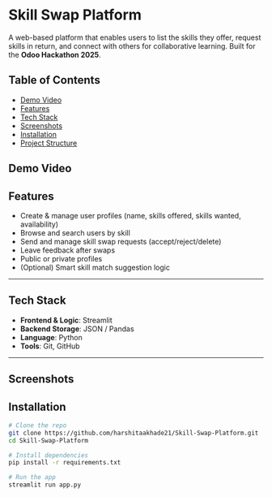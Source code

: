 # Skill Swap Platform

A web-based platform that enables users to list the skills they offer, request skills in return, and connect with others for collaborative learning. Built for the **Odoo Hackathon 2025**.


## Table of Contents
- [Demo Video](demo-video)
- [Features](features)
- [Tech Stack](tech-stack)
- [Screenshots](screenshots)
- [Installation](installation)
- [Project Structure](project-structure)



## Demo Video


## Features
- Create & manage user profiles (name, skills offered, skills wanted, availability)
- Browse and search users by skill
- Send and manage skill swap requests (accept/reject/delete)
- Leave feedback after swaps
- Public or private profiles
- (Optional) Smart skill match suggestion logic

---

## Tech Stack
- **Frontend & Logic**: Streamlit
- **Backend Storage**: JSON / Pandas
- **Language**: Python
- **Tools**: Git, GitHub

---

## Screenshots

## Installation

```bash
# Clone the repo
git clone https://github.com/harshitaakhade21/Skill-Swap-Platform.git
cd Skill-Swap-Platform

# Install dependencies
pip install -r requirements.txt

# Run the app
streamlit run app.py
